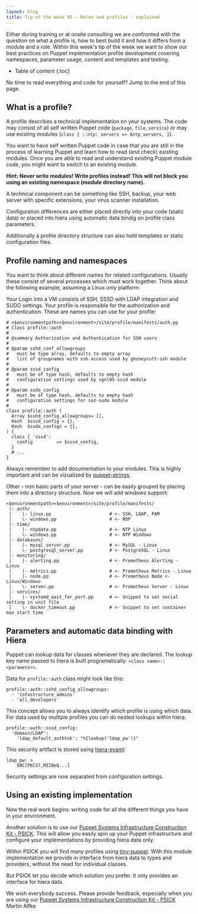 ```yaml
---
layout: blog
title: Tip of the Week 95 - Roles and profiles - explained
---
```


Either during training or at onsite consulting we are confronted with the question on what a profile is, how to best build it and how it differs from a module and a role.
Within this week's tip of the week we want to show our best practices on Puppet implementation profile development covering namespaces, parameter usage, content and templates and testing.

* Table of content
{:toc}

No time to read everything and code for yourself? Jump to the end of this page.


## What is a profile?

A profile describes a technical implementation on your systems. The code may consist of all self written Puppet code (`package`, `file`, `service`) or may use existing modules (`class { ::ntp: servers => $ntp_servers, }`).

You want to have self written Puppet code in case that you are still in the process of learning Puppet and learn how to read (and check) existing modules. Once you are able to read and understand existing Puppet module code, you might want to switch to an existing module.

**Hint: Never write modules! Write profiles instead! This will not block you using an existing namespace (module directory name).**

A technical component can be something like SSH, backup, your web server with specific extensions, your virus scanner installation.

Configuration differences are either placed directly into your code (static data) or placed into hiera using automatic data bindig on profile class parameters.

Additionally a profile directory structure can also hold templates or static configuration files.

## Profile naming and namespaces

You want to think about different names for related configurations. Usually these consist of several processes which must work together. Think about the following example, assuming a Linux only platform:

Your Login into a VM consists of SSH, SSSD with LDAP integration and SUDO settings. Your profile is responsible for the authorization and authentication. These are names you can use for your profile:

    # <$environmentpath><$environment>/site/profile/manifests/auth.pp
    # Class profile::auth
    #
    # @summary Authorization and Authentication for SSH users
    #
    # @param sshd_conf_allowgroups
    #   must be type array, defaults to empty array
    #   list of groupnames with ssh access used by ghoneycutt-ssh module
    #
    # @param sssd_config
    #   must be of type hash, defaults to empty hash
    #   configuration settings used by sgnl05-sssd module
    #
    # @param sudo_config
    #   must be of type hash, defaults to empty hash
    #   configuration settings for saz-sudo module
    #
    class profile::auth (
      Array $sshd_config_allowgroups= [],
      Hash  $sssd_config = {},
      Hash  $sudo_configs = {},
    ) {
      class { 'sssd':
        config         => $sssd_config,
      }
      # ...
    }

Always remember to add documentation to your modules. This is highly important and can be vizualized by [puppet-strings](https://github.com/puppetlabs/puppet-strings).

Other - non basic parts of your server - can be easily grouped by placing them into a directory structure. Now we will add windows support:

    <$environmentpath><$environment>/site/profile/manifests/
     |- auth/
     |    |- linux.pp                      # <- SSH, LDAP, PAM
     |    \- windows.pp                    # <- RDP
     |- time/
     |    |- ntpdate.pp                    # <- NTP Linux
     |    \- windows.pp                    # <- NTP Windows
     |- databases/
     |    |- mysql_server.pp               # <- MySQL - Linux
     |    \- postgresql_server.pp          # <- PostgreSQL - Linux
     |- monitoring/
     |    |- alerting.pp                   # <- Prometheus Alerting - Linux
     |    |- metrics.pp                    # <- Prometheus Metrics - Linux
     |    |- node.pp                       # <- Prometheus Node <- Linux/Windows
     |    \- server.pp                     # <- Prometheus Server - Linux
     |- services/
     |    |- systemd_wait_for_port.pp      # <- Snippet to set secial setting in unit file
     |    \- docker_timeout.pp             # <- Snippet to set container max start time

## Parameters and automatic data binding with Hiera

Puppet can lookup data for classes whenever they are declared. The lookup key name passed to hiera is built programatically: `<class name>::<parameter>`.

Data for `profile::auth` class might look like this:

    profile::auth::sshd_config_allowgroups:
      - 'infastructure_admins'
      - 'all_developers'

This concept allows you to always identify which profile is using which data. For data used by multiple profiles you can do nested lookups within hiera:

    profile::auth::sssd_config:
      'domain/LDAP':
        'ldap_default_authtok': "%{lookup('ldap_pw')}"

This security artifact is stored using [hiera-eyaml](https://github.com/voxpupuli/hiera-eyaml/blob/master/README.md):

    ldap_pw: >
        ENC[PKCS7,MIIBeQ...]

Security settings are now separated from configuration settings.


## Using an existing implementation

Now the real work begins: writing code for all the different things you have in your environment.

Another solution is to use our [Puppet Systems Infrastructure Construction Kit - PSICK](https://github.com/example42/psick/blob/production/README.md).
This will allow you easily spin up your Puppet infrastructure and configure your implementations by providing hiera data only.

Within PSICK you will find many profiles using [tiny-puppet](https://github.com/example42/puppet-tp/blob/master/README.md). With this module implementation we provide in interface from hiera data to types and providers, without the need for individual classes.

But PSICK let you decide which solution you prefer. It only provides an interface for hiera data.

We wish everybody success. Please provide feedback, especially when you are using our [Puppet Systems Infrastructure Construction Kit - PSICK](https://github.com/example42/psick)
Martin Alfke

